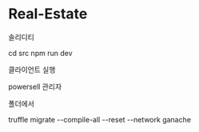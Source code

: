 # Real-Estate
솔리디티

cd src
npm run dev 

클라이언트 실행


powersell 관리자

폴더에서 

truffle migrate --compile-all --reset --network ganache
